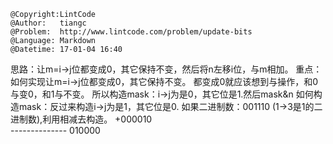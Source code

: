 ```
@Copyright:LintCode
@Author:   tiangc
@Problem:  http://www.lintcode.com/problem/update-bits
@Language: Markdown
@Datetime: 17-01-04 16:40
```

思路：让m=i->j位都变成0，其它保持不变，然后将n左移i位，与m相加。
重点：如何实现让m=i->j位都变成0，其它保持不变。
都变成0就应该想到与操作，和0与变0，和1与不变。
所以构造mask：i->j为是0，其它位是1.然后mask&n
如何构造mask：反过来构造i->j为是1，其它位是0.
如果二进制数：001110 (1->3是1的二进制数),利用相减去构造。
                         +000010  
						 --------------
						   010000